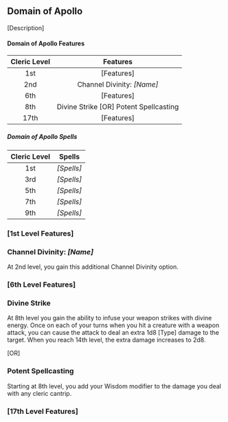 ## Domain of Apollo

[Description]

#### Domain of Apollo Features

| Cleric Level |                Features                |
| :----------: | :------------------------------------: |
|     1st      |               [Features]               |
|     2nd      |       Channel Divinity: _[Name]_       |
|     6th      |               [Features]               |
|     8th      | Divine Strike [OR] Potent Spellcasting |
|     17th     |               [Features]               |

##### Domain of Apollo Spells

| Cleric Level |   Spells   |
| :----------: | :--------: |
|     1st      | _[Spells]_ |
|     3rd      | _[Spells]_ |
|     5th      | _[Spells]_ |
|     7th      | _[Spells]_ |
|     9th      | _[Spells]_ |

### [1st Level Features]

### Channel Divinity: _[Name]_

At 2nd level, you gain this additional Channel Divinity option.

### [6th Level Features]

### Divine Strike

At 8th level you gain the ability to infuse your weapon strikes with divine energy. Once on each of your turns when you hit a creature with a weapon attack, you can cause the attack to deal an extra 1d8 [Type] damage to the target. When you reach 14th level, the extra damage increases to 2d8.

[OR]

### Potent Spellcasting

Starting at 8th level, you add your Wisdom modifier to the damage you deal with any cleric cantrip.

### [17th Level Features]

